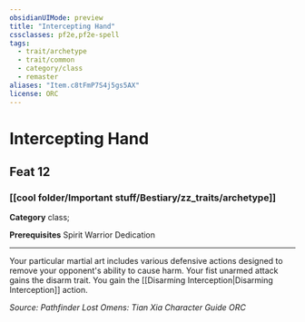 ```yaml
---
obsidianUIMode: preview
title: "Intercepting Hand"
cssclasses: pf2e,pf2e-spell
tags:
  - trait/archetype
  - trait/common
  - category/class
  - remaster
aliases: "Item.c8tFmP7S4j5gs5AX"
license: ORC
---
```

# Intercepting Hand
## Feat 12
### [[cool folder/Important stuff/Bestiary/zz_traits/archetype]]

**Category** class; 



**Prerequisites** Spirit Warrior Dedication
* * *
Your particular martial art includes various defensive actions designed to remove your opponent's ability to cause harm. Your fist unarmed attack gains the disarm trait. You gain the [[Disarming Interception|Disarming Interception]] action.

*Source: Pathfinder Lost Omens: Tian Xia Character Guide*
*ORC*